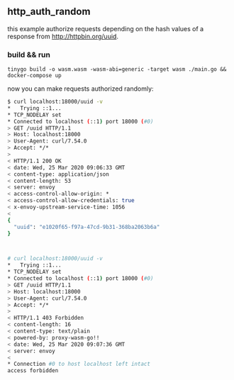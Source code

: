 ## http_auth_random

this example authorize requests depending
 on the hash values of a response from http://httpbin.org/uuid.

### build && run
```
tinygo build -o wasm.wasm -wasm-abi=generic -target wasm ./main.go && docker-compose up
```

now you can make requests authorized randomly:  

```bash
$ curl localhost:18000/uuid -v
*   Trying ::1...
* TCP_NODELAY set
* Connected to localhost (::1) port 18000 (#0)
> GET /uuid HTTP/1.1
> Host: localhost:18000
> User-Agent: curl/7.54.0
> Accept: */*
>
< HTTP/1.1 200 OK
< date: Wed, 25 Mar 2020 09:06:33 GMT
< content-type: application/json
< content-length: 53
< server: envoy
< access-control-allow-origin: *
< access-control-allow-credentials: true
< x-envoy-upstream-service-time: 1056
<
{
  "uuid": "e1020f65-f97a-47cd-9b31-368ba2063b6a"
}



# curl localhost:18000/uuid -v
*   Trying ::1...
* TCP_NODELAY set
* Connected to localhost (::1) port 18000 (#0)
> GET /uuid HTTP/1.1
> Host: localhost:18000
> User-Agent: curl/7.54.0
> Accept: */*
>
< HTTP/1.1 403 Forbidden
< content-length: 16
< content-type: text/plain
< powered-by: proxy-wasm-go!!
< date: Wed, 25 Mar 2020 09:07:36 GMT
< server: envoy
<
* Connection #0 to host localhost left intact
access forbidden

```